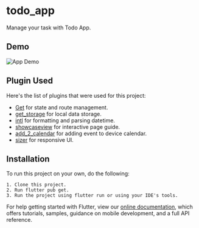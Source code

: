 # todo_app

Manage your task with Todo App.

## Demo
![App Demo](./gifs/demo.gif)

## Plugin Used

Here's the list of plugins that were used for this project:

* [Get](https://pub.dev/packages/get) for state and route management.
* [get_storage](https://pub.dev/packages/get_storage) for local data storage. 
* [intl](https://pub.dev/packages/intl) for formatting and parsing datetime.
* [showcaseview](https://pub.dev/packages/showcaseview) for interactive page guide.
* [add_2_calendar](https://pub.dev/packages/add_2_calendar) for adding event to device calendar.
* [sizer](https://pub.dev/packages/sizer) for responsive UI.

## Installation

To run this project on your own, do the following:

    1. Clone this project.
    2. Run flutter pub get.
    3. Run the project using flutter run or using your IDE's tools.

For help getting started with Flutter, view our
[online documentation](https://flutter.dev/docs), which offers tutorials,
samples, guidance on mobile development, and a full API reference.
